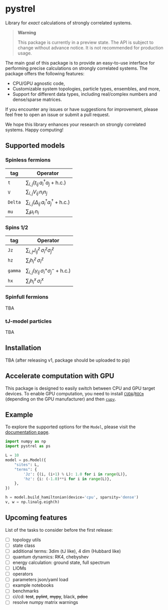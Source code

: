 # pystrel

Library for *exact* calculations of strongly correlated systems.

> **Warning**
>
> This package is currently in a preview state.
> The API is subject to change without advance notice.
> It is not recommended for production usage.

The main goal of this package is to provide an easy-to-use interface for performing precise calculations on strongly correlated systems. The package offers the following features:

- CPU/GPU agnostic code,
- Customizable system topologies, particle types, ensembles, and more,
- Support for different data types, including real/complex numbers and dense/sparse matrices.

If you encounter any issues or have suggestions for improvement, please feel free to open an issue or submit a pull request.

We hope this library enhances your research on strongly correlated systems. Happy computing!


## Supported models

### Spinless fermions

| tag          | Operator                                                                         |
|--------------|----------------------------------------------------------------------------------|
| `t`          | $\sum_{i,j} \left(t_{ij} \, a_i^\dagger a_j + \text{h.c.}\right)$                |
| `V`          | $\sum_{i,j} V_{ij} \, n_i n_j$                                                   |
| `Delta`      | $\sum_{i,j} \left(\Delta_{ij} \, a_i^\dagger a_j^\dagger + \text{h.c.}\right)$   |
| `mu`         | $\sum_{i} \mu_{i} \, n_i$                                                        |

### Spins 1/2

| tag          | Operator                                                                         |
|--------------|----------------------------------------------------------------------------------|
| `Jz`         | $\sum_{i,j} J_{ij}^z \, \sigma_i^z \sigma_j^z$                                   |
| `hz`         | $\sum_{i} h_{i}^z \, \sigma_i^z$                                                 |
| `gamma`      | $\sum_{i,j} \left(\gamma_{ij} \, \sigma_i^+\sigma_j^- + \text{h.c.}\right)$      |
| `hx`         | $\sum_{i} h_{i}^x \, \sigma_i^x$                                                 |


### Spinfull fermions

TBA

### tJ-model particles

TBA

## Installation

TBA (after releasing v1, package should be uploaded to pip)

## Accelerate computation with GPU

This package is designed to easily switch between CPU and GPU target devices. 
To enable GPU computation, you need to install [`CUDA`][CUDA]/[`ROCm`][ROCM] (depending on the GPU manufacturer) and then [`cupy`][cupy].

## Example

To explore the supported options for the `Model`, please visit the [documentation page][docs].

```python
import numpy as np
import pystrel as ps

L = 10
model = ps.Model({
    "sites": L,
    "terms": {
        'Jz': {(i, (i+1) % L): 1.0 for i in range(L)},
        'hz': {i: (-1.0)**i for i in range(L)},
    },
})

h = model.build_hamiltonian(device='cpu', sparsity='dense')
v, w = np.linalg.eigh(h)
```

## Upcoming features

List of the tasks to consider before the first release:

- [ ] topology utils
- [ ] state class
- [ ] additional terms: 3dim (tJ like), 4 dim (Hubbard like)
- [ ] quantum dynamics: RK4, chebyshev
- [ ] energy calculation: ground state, full spectrum
- [ ] LIOMs
- [ ] operators
- [ ] parameters json/yaml load
- [ ] example notebooks
- [ ] benchmarks
- [ ] ci/cd: ~~test~~, ~~pylint~~, ~~mypy~~, black, ~~pdoc~~
- [ ] resolve numpy matrix warnings

[CUDA]:https://developer.nvidia.com/cuda-downloads
[ROCm]:https://github.com/RadeonOpenCompute/ROCm
[cupy]:https://cupy.dev/
[docs]:https://andywiecko.github.io/pystrel
